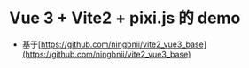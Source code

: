 # Vue 3 + Vite2 + pixi.js 的 demo

- 基于[https://github.com/ningbnii/vite2_vue3_base](https://github.com/ningbnii/vite2_vue3_base)
